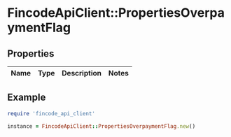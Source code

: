 # FincodeApiClient::PropertiesOverpaymentFlag

## Properties

| Name | Type | Description | Notes |
| ---- | ---- | ----------- | ----- |

## Example

```ruby
require 'fincode_api_client'

instance = FincodeApiClient::PropertiesOverpaymentFlag.new()
```

